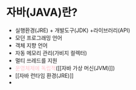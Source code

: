 # 자바(JAVA)란?
- 실행환경(JRE) + 개발도구(JDK) +라이브러리(API)
- 모던 프로그래밍 언어
- 객체 지향 언어
- 자동 메모리 관리(가비지 컬렉터)
- 멀티 쓰레드를 지원
- <span style="color:pink">운영체제에 독립적</span>([[자바 가상 머신(JVM)]])
- [[자바 런타임 환경(JRE)]]
- 